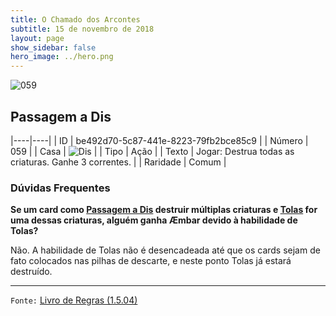 ```yaml
---
title: O Chamado dos Arcontes
subtitle: 15 de novembro de 2018
layout: page
show_sidebar: false
hero_image: ../hero.png
---
```


![059](https://cdn.keyforgegame.com/media/card_front/pt/341_059_WW6PQP2CGM8H_pt.png)

## Passagem a Dis

|----|----|
| ID | be492d70-5c87-441e-8223-79fb2bce85c9 |
| Número | 059 |
| Casa | ![Dis](https://archonarcana.com/images/thumb/e/e8/Dis.png/22px-Dis.png "Dis") |
| Tipo | Ação |
| Texto | Jogar: Destrua todas as criaturas. Ganhe 3 correntes. |
| Raridade | Comum |

### Dúvidas Frequentes

**Se um card como [Passagem a Dis](/cota/059) destruir múltiplas
criaturas e [Tolas](/cota/103) for uma dessas criaturas, alguém ganha
Æmbar devido à habilidade de Tolas?**

Não. A habilidade de Tolas não é desencadeada até que os cards
sejam de fato colocados nas pilhas de descarte, e neste ponto Tolas já
estará destruído.

<hr/>

`Fonte:` [Livro de Regras (1.5.04)](https://drive.google.com/open?id=14pM1J8ZR_4hZbGFZt-ArQdAGsHCPEQdE)
